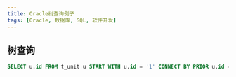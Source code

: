 ```yaml
---
title: Oracle树查询例子
tags: [Oracle, 数据库, SQL, 软件开发]
---
```


## 树查询

```sql
SELECT u.id FROM t_unit u START WITH u.id = '1' CONNECT BY PRIOR u.id = u.parentid;
```